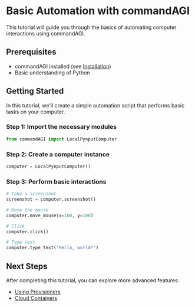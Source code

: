 # Basic Automation with commandAGI

This tutorial will guide you through the basics of automating computer interactions using commandAGI.

## Prerequisites

- commandAGI installed (see [Installation](../installation.md))
- Basic understanding of Python

## Getting Started

In this tutorial, we'll create a simple automation script that performs basic tasks on your computer.

### Step 1: Import the necessary modules

```python
from commandAGI import LocalPynputComputer
```

### Step 2: Create a computer instance

```python
computer = LocalPynputComputer()
```

### Step 3: Perform basic interactions

```python
# Take a screenshot
screenshot = computer.screenshot()

# Move the mouse
computer.move_mouse(x=100, y=100)

# Click
computer.click()

# Type text
computer.type_text("Hello, world!")
```

## Next Steps

After completing this tutorial, you can explore more advanced features:

- [Using Provisioners](../guides/provisioners.md)
- [Cloud Containers](../guides/cloud_containers.md)
